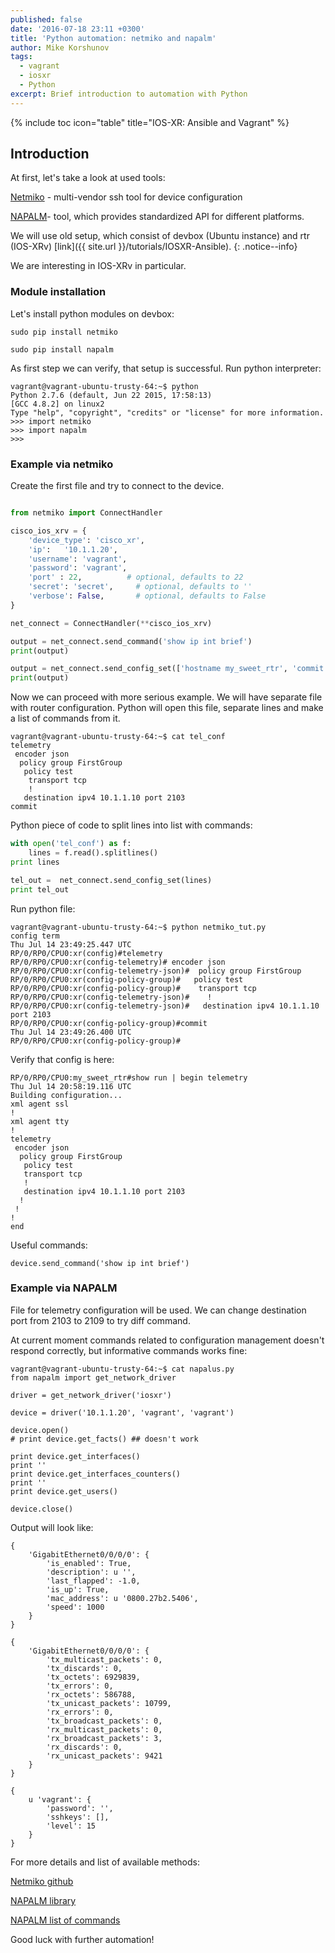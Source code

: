 ```yaml
---
published: false
date: '2016-07-18 23:11 +0300'
title: 'Python automation: netmiko and napalm'
author: Mike Korshunov
tags:
  - vagrant
  - iosxr
  - Python
excerpt: Brief introduction to automation with Python
---
```

{% include toc icon="table" title="IOS-XR: Ansible and Vagrant" %}



## Introduction

At first, let's take a look at used tools:

[Netmiko](https://github.com/ktbyers/netmiko) - multi-vendor ssh tool for device configuration 

[NAPALM](https://github.com/napalm-automation/napalm)- tool, which provides standardized API for different platforms. 

We will use old setup, which consist of devbox (Ubuntu instance) and rtr (IOS-XRv)  [link]({{ site.url }}/tutorials/IOSXR-Ansible).
{: .notice--info}  

We are interesting in IOS-XRv in particular. 

### Module installation

Let's install python modules on devbox:

```shell
sudo pip install netmiko

sudo pip install napalm
```

As first step we can verify, that setup is successful. 
Run python interpreter:

```shell
vagrant@vagrant-ubuntu-trusty-64:~$ python
Python 2.7.6 (default, Jun 22 2015, 17:58:13)
[GCC 4.8.2] on linux2
Type "help", "copyright", "credits" or "license" for more information.
>>> import netmiko
>>> import napalm
>>>

```

### Example via netmiko

Create the first file and try to connect to the device. 

```python

from netmiko import ConnectHandler

cisco_ios_xrv = {
    'device_type': 'cisco_xr',
    'ip':   '10.1.1.20',
    'username': 'vagrant',
    'password': 'vagrant',
    'port' : 22,          # optional, defaults to 22
    'secret': 'secret',     # optional, defaults to ''
    'verbose': False,       # optional, defaults to False
}

net_connect = ConnectHandler(**cisco_ios_xrv)

output = net_connect.send_command('show ip int brief')
print(output)

output = net_connect.send_config_set(['hostname my_sweet_rtr', 'commit'])
print(output)

```

Now we can proceed with more serious example. We will have separate file with router configuration. Python will open this file, separate lines and make a list of commands from it. 

```
vagrant@vagrant-ubuntu-trusty-64:~$ cat tel_conf
telemetry
 encoder json
  policy group FirstGroup
   policy test
    transport tcp
    !
   destination ipv4 10.1.1.10 port 2103
commit
```

Python piece of code to split lines into list with commands:

```python
with open('tel_conf') as f:
    lines = f.read().splitlines()
print lines

tel_out =  net_connect.send_config_set(lines)
print tel_out
```

Run python file: 
```
vagrant@vagrant-ubuntu-trusty-64:~$ python netmiko_tut.py
config term
Thu Jul 14 23:49:25.447 UTC
RP/0/RP0/CPU0:xr(config)#telemetry
RP/0/RP0/CPU0:xr(config-telemetry)# encoder json
RP/0/RP0/CPU0:xr(config-telemetry-json)#  policy group FirstGroup
RP/0/RP0/CPU0:xr(config-policy-group)#   policy test
RP/0/RP0/CPU0:xr(config-policy-group)#    transport tcp
RP/0/RP0/CPU0:xr(config-telemetry-json)#    !
RP/0/RP0/CPU0:xr(config-telemetry-json)#   destination ipv4 10.1.1.10 port 2103
RP/0/RP0/CPU0:xr(config-policy-group)#commit
Thu Jul 14 23:49:26.400 UTC
RP/0/RP0/CPU0:xr(config-policy-group)#
```

Verify that config is here: 

```
RP/0/RP0/CPU0:my_sweet_rtr#show run | begin telemetry
Thu Jul 14 20:58:19.116 UTC
Building configuration...
xml agent ssl
!
xml agent tty
!
telemetry
 encoder json
  policy group FirstGroup
   policy test
   transport tcp
   !
   destination ipv4 10.1.1.10 port 2103
  !
 !
!
end
```

Useful commands:
```
device.send_command('show ip int brief')

```
### Example via NAPALM

File for telemetry configuration will be used. We can change destination port from 2103 to 2109 to try diff command. 


At current moment commands related to configuration management doesn't respond correctly, but informative commands works fine: 
```
vagrant@vagrant-ubuntu-trusty-64:~$ cat napalus.py
from napalm import get_network_driver

driver = get_network_driver('iosxr')

device = driver('10.1.1.20', 'vagrant', 'vagrant')

device.open()
# print device.get_facts() ## doesn't work

print device.get_interfaces()
print ''
print device.get_interfaces_counters()
print ''
print device.get_users()

device.close()
```

Output will look like: 

```
{
    'GigabitEthernet0/0/0/0': {
        'is_enabled': True,
        'description': u '',
        'last_flapped': -1.0,
        'is_up': True,
        'mac_address': u '0800.27b2.5406',
        'speed': 1000
    }
}

{
    'GigabitEthernet0/0/0/0': {
        'tx_multicast_packets': 0,
        'tx_discards': 0,
        'tx_octets': 6929839,
        'tx_errors': 0,
        'rx_octets': 586788,
        'tx_unicast_packets': 10799,
        'rx_errors': 0,
        'tx_broadcast_packets': 0,
        'rx_multicast_packets': 0,
        'rx_broadcast_packets': 3,
        'rx_discards': 0,
        'rx_unicast_packets': 9421
    }
}

{
    u 'vagrant': {
        'password': '',
        'sshkeys': [],
        'level': 15
    }
}
```

For more details and list of available methods: 

[Netmiko github](https://github.com/ktbyers/netmiko)

[NAPALM library](https://github.com/napalm-automation/napalm)

[NAPALM list of commands](https://napalm.readthedocs.io/en/latest/support/index.html)


Good luck with further automation!

